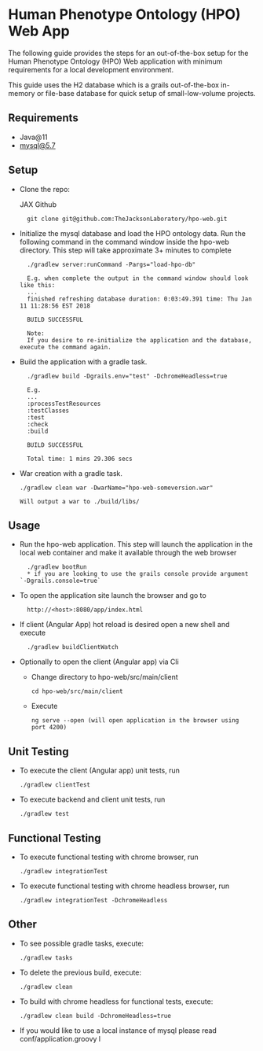 # Human Phenotype Ontology (HPO) Web App

The following guide provides the steps for an out-of-the-box setup for the Human Phenotype Ontology (HPO) Web application with minimum requirements for a local development environment. 
                    
This guide uses the H2 database which is a grails out-of-the-box in-memory or file-base database for quick setup of small-low-volume projects.  
                    

## Requirements

+ Java@11
+ mysql@5.7

## Setup

+ Clone the repo:
 
  JAX Github 
        
        git clone git@github.com:TheJacksonLaboratory/hpo-web.git

+ Initialize the mysql database and load the HPO ontology data. Run the following command in the command window inside the hpo-web directory. This step will take approximate 3+ minutes to complete
         
        ./gradlew server:runCommand -Pargs="load-hpo-db"
        
        E.g. when complete the output in the command window should look like this:
        ...
        finished refreshing database duration: 0:03:49.391 time: Thu Jan 11 11:28:56 EST 2018
         
        BUILD SUCCESSFUL
        
        Note:
        If you desire to re-initialize the application and the database, execute the command again.
        

+ Build the application with a gradle task.

        ./gradlew build -Dgrails.env="test" -DchromeHeadless=true
        
        E.g.
        ...
        :processTestResources
        :testClasses
        :test
        :check
        :build
         
        BUILD SUCCESSFUL
         
        Total time: 1 mins 29.306 secs

  
+ War creation with a gradle task.

      ./gradlew clean war -DwarName="hpo-web-someversion.war"
       
      Will output a war to ./build/libs/

## Usage

+ Run the hpo-web application. This step will launch the application in the local web container and make it available through the web browser

        ./gradlew bootRun
        * if you are looking to use the grails console provide argument `-Dgrails.console=true`

+ To open the application site launch the browser and go to
 
        http://<host>:8080/app/index.html

+ If client (Angular App) hot reload is desired open a new shell and execute

        ./gradlew buildClientWatch

+ Optionally to open the client (Angular app) via Cli

  * Change directory to hpo-web/src/main/client
  
        cd hpo-web/src/main/client  
  * Execute
  
        ng serve --open (will open application in the browser using port 4200)
  
## Unit Testing

+ To execute the client (Angular app) unit tests, run
  
      ./gradlew clientTest

+ To execute backend and client unit tests, run
  
      ./gradlew test
      
## Functional Testing

+ To execute functional testing with chrome browser, run
  
      ./gradlew integrationTest

+ To execute functional testing with chrome headless browser, run
  
      ./gradlew integrationTest -DchromeHeadless
    
## Other
+ To see possible gradle tasks, execute:
  
      ./gradlew tasks
      
+ To delete the previous build, execute:

      ./gradlew clean
      

+ To build with chrome headless for functional tests, execute:

      ./gradlew clean build -DchromeHeadless=true

+ If you would like to use a local instance of mysql please read conf/application.groovy
l
